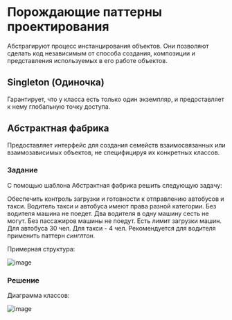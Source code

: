 # Порождающие паттерны проектирования
Абстрагируют процесс инстанцирования 
объектов. Они позволяют сделать код независимым от способа создания, композиции и 
представления используемых в его работе объектов.
## Singleton (Одиночка)
Гарантирует, что у класса есть только один экземпляр, и предоставляет к нему
глобальную точку доступа.
## Абстрактная фабрика
Предоставляет интерфейс для создания семейств взаимосвязанных или взаимозависимых 
объектов, не специфицируя их конкретных классов.
### Задание
С помощью шаблона Абстрактная фабрика решить следующую задачу:

Обеспечить контроль загрузки и готовности к отправлению автобусов и такси. 
Водитель такси и автобуса имеют права разной категории. Без водителя машина не 
поедет. Два водителя в одну машину сесть не могут. Без пассажиров машины не 
поедут. Есть лимит загрузки машин. Для автобуса 30 чел. Для такси - 4 чел.
Рекомендуется для водителя применить паттерн _синглтон_.

Примерная структура:

![image](https://user-images.githubusercontent.com/107203406/234572768-e8e58466-d9b0-4c45-bdc7-6b18f719e271.png)

### Решение
Диаграмма классов:

![image](https://user-images.githubusercontent.com/107203406/234573507-a8ad3a19-4b39-4690-b753-0797f0fabe93.png)
